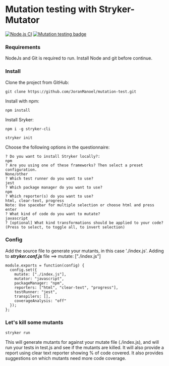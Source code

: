 # Mutation testing with Stryker-Mutator

[![Node.js CI](https://github.com/JoranManoel/mutation-test/actions/workflows/node.js.yml/badge.svg)](https://github.com/JoranManoel/mutation-test/actions/workflows/node.js.yml)
[![Mutation testing badge](https://img.shields.io/endpoint?style=flat&url=https%3A%2F%2Fbadge-api.stryker-mutator.io%2Fgithub.com%2FJoranManoel%2Fmutation-test%2Fmain)](https://dashboard.stryker-mutator.io/reports/github.com/JoranManoel/mutation-test/main)

### Requirements
NodeJs and Git is required to run. 
Install Node and git before continue.

### Install
Clone the project from GitHub:
~~~
git clone https://github.com/JoranManoel/mutation-test.git
~~~

Install with npm:
~~~
npm install
~~~

Install Sryker:
~~~
npm i -g stryker-cli
~~~

~~~
stryker init
~~~

Choose the following options in the questionnaire:

```
? Do you want to install Stryker locally?: 
npm
? Are you using one of these frameworks? Then select a preset configuration. 
None/other
? Which test runner do you want to use? 
jest
? Which package manager do you want to use?
npm
? Which reporter(s) do you want to use? 
html, clear-text, progress
Note: Use spacebar for multiple selection or choose html and press enter
? What kind of code do you want to mutate?
javascript
? [optional] What kind transformations should be applied to your code?
(Press to select, to toggle all, to invert selection)
```

### Config

Add the source file to generate your mutants, in this case './index.js'. 
Adding to ***stryker.conf.js*** file ==> mutate: ["./index.js"]

```
module.exports = function(config) {
  config.set({
    mutate: ["./index.js"],
    mutator: "javascript",
    packageManager: "npm",
    reporters: ["html", "clear-text", "progress"],
    testRunner: "jest",
    transpilers: [],
    coverageAnalysis: "off"
  });
};
```

### Let's kill some mutants
~~~
stryker run
~~~

This will generate mutants for against your mutate file (./index.js), and will run your tests in test.js and see if the mutants are killed. It will also provide a report using clear text reporter showing % of code covered. It also provides suggestions on which mutants need more code coverage.
